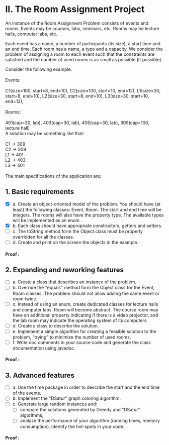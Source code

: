# II. The Room Assignment Project

An instance of the Room Assignment Problem consists of events and rooms. Events may be courses, labs, seminars, etc. Rooms may be lecture halls, computer labs, etc.

Each event has a name, a number of participants (its size), a start time and an end time.
Each room has a name, a type and a capacity.
We consider the problem of assigning a room to each event such that the constraints are satisfied and the number of used rooms is as small as possible (if possible).

Consider the following example.
<br><br>
Events: <br><br>C1(size=100, start=8, end=10), C2(size=100, start=10, end=12), L1(size=30, start=8, end=10), L2(size=30, start=8, end=10), L3(size=30, start=10, end=12),
<br><br>
Rooms: <br><br>401(cap=30, lab), 403(cap=30, lab), 405(cap=30, lab), 309(cap=100, lecture hall)
<br>
A solution may be something like that:
<br>
<br>C1 -> 309
<br>C2 -> 309
<br>L1 -> 401
<br>L2 -> 403
<br>L3 -> 401
<br><br>
The main specifications of the application are:

## 1. Basic requirements


- [x] a. Create an object-oriented model of the problem. You should have (at least) the following classes: Event, Room.
  The start and end time will be integers. The rooms will also have the property type. The available types will be implemented as an enum .
- [x] b. Each class should have appropriate constructors, getters and setters.
- [ ] c. The toString method form the Object class must be properly overridden for all the classes.
- [ ] d. Create and print on the screen the objects in the example.

#### Proof :

## 2. Expanding and reworking features

- [ ] a. Create a class that describes an instance of the problem.
- [ ] b. Override the "equals" method form the Object class for the Event, Room classes. The problem should not allow adding the same event or room twice.
- [ ] c. Instead of using an enum, create dedicated classes for lecture halls and computer labs. Room will become abstract. The course room may have an additional property indicating if there is a video projector, and the lab room may indicate the operating system of its computers.
- [ ] d. Create a class to describe the solution.
- [ ] e. Implement a simple algorithm for creating a feasible solution to the problem, "trying" to minimize the number of used rooms.
- [ ] f. Write doc comments in your source code and generate the class documentation using javadoc.

#### Proof :

## 3. Advanced features

- [ ] a. Use the time package in order to describe the start and the end time of the events.
- [ ] b. Implement the "DSatur" graph coloring algorithm.
- [ ] c. Generate large random instances and:
  - [ ] compare the solutions generated by Greedy and "DSatur" algorithms;
  - [ ] analyze the performance of your algorithm (running times, memory consumption). Identify the hot-spots in your code.

#### Proof :
